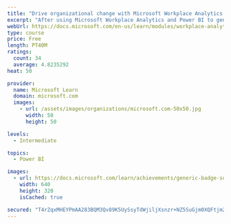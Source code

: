 ```yaml
---
title: "Drive organizational change with Microsoft Workplace Analytics and MyAnalytics"
excerpt: "After using Microsoft Workplace Analytics and Power BI to generate insights about your employees’ work behaviors, you’ll learn about the Microsoft 365 features that can be tools to implement and measure the changes you’ve identified. You’ll learn how to initiate common change practices and what tools and tactics are the most useful."
webUrl: https://docs.microsoft.com/en-us/learn/modules/workplace-analytics-ways-working-action/
type: course
price: Free
length: PT40M
ratings:
  count: 34
  average: 4.8235292
heat: 50

provider:
  name: Microsoft Learn
  domain: microsoft.com
  images:
    - url: /assets/images/organizations/microsoft.com-50x50.jpg
      width: 50
      height: 50

levels:
  - Intermediate

topics:
  - Power BI

images:
  - url: https://docs.microsoft.com/learn/achievements/generic-badge-social.png
    width: 640
    height: 320
    isCached: true

secured: "T4rZqxMHEYPmAA283BQM3Qv89K5UySsyTdWjiljXsnzr+NZ5SuGjm0XQFtjm2cRvFI50SrlJx7Tork3Yk0iCSA2bbD7suFYCGYb6q7vXrjgPMNvNHTRTp0WuXSLbTtfQCGwozqGk7R4gbuYcHl6N75Y5HFwRPqpNYhwIjcQ7o1C9TVkiEVd8I8zPpCZZPUbeNTrV66/ElB1nbFU3S9ok6z9uz2hKQd7ya8DuK77IHFZSK9wkdWPnEPLiqVR14RHUKfpvRgXmo4xiIh9hFM3XzWo4oqjHGHTDeUAEk1653CoqC9Dgh5NddS/D3Woof+d9fAbxRo4Z7ftMBS0jTCTUOMYv0dWNHKzTFgXXCVUqFn3xye06tPdz2jAPTqa2Eg2HMw2fkMCAXZAYXiCdrmFPYjdDDjP3Dn3QHNZ3cZ+F/eE=;voyUNzmT2Rap6Pxfdzv3bQ=="
---
```


